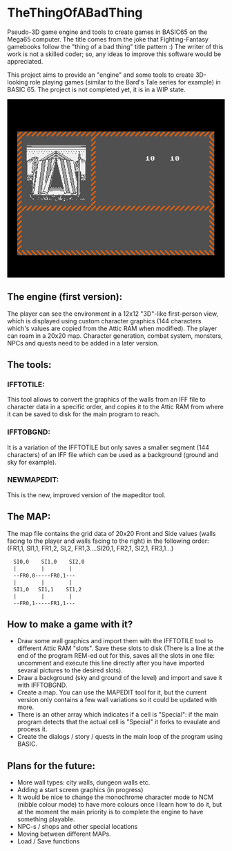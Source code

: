 # TheThingOfABadThing
Pseudo-3D game engine and tools to create games in BASIC65 on the Mega65 computer.
The title comes from the joke that Fighting-Fantasy gamebooks follow the "thing of a bad thing" title pattern :)
The writer of this work is not a skilled coder; so, any ideas to improve this software would be appreciated.

This project aims to provide an "engine" and some tools to create 3D-looking role playing games (similar to the Bard's Tale series for example) in BASIC 65.
The project is not completed yet, it is in a WIP state.

![Camp](screenshots/camp.png)

## The engine (first version):
  The player can see the environment in a 12x12 "3D"-like first-person view, which is displayed using custom character graphics (144 characters which's values are copied from the Attic RAM when modified).
  The player can roam in a 20x20 map.
  Character generation, combat system, monsters, NPCs and quests need to be added in a later version.

## The tools:
  ### IFFTOTILE:
  This tool allows to convert the graphics of the walls from an IFF file to character data in a specific order, and copies it to the Attic RAM from where it can be saved to disk for the main program to reach.
  ### IFFTOBGND:
  It is a variation of the IFFTOTILE but only saves a smaller segment (144 characters) of an IFF file which can be used as a background (ground and sky for example).
  ### NEWMAPEDIT:
  This is the new, improved version of the mapeditor tool.

## The MAP:
  The map file contains the grid data of 20x20 Front and Side values (walls facing to the player and walls facing to the right) in the following order: (FR1,1, SI1,1, FR1,2, SI,2, FR1,3....SI20,1, FR2,1, SI2,1, FR3,1...)

      SI0,0    SI1,0    SI2,0
      |        |        |
      --FR0,0-----FR0,1---
      |        |        |
      SI1,0   SI1,1    SI1,2
      |        |        |
      --FR0,1-----FR1,1---

## How to make a game with it?
  - Draw some wall graphics and import them with the IFFTOTILE tool to different Attic RAM "slots". Save these slots to disk (There is a line at the end of the program REM-ed out for this, saves all the slots in one file: uncomment and execute this line directly after you have imported sevaral pictures to the desired slots).
  - Draw a background (sky and ground of the level) and import and save it with IFFTOBGND.
  - Create a map. You can use the MAPEDIT tool for it, but the current version only contains a few wall variations so it could be updated with more.
  - There is an other array which indicates if a cell is "Special": if the main program detects that the actual cell is "Special" it forks to evaulate and process it.
  - Create the dialogs / story / quests in the main loop of the program using BASIC.

## Plans for the future:
  - More wall types: city walls, dungeon walls etc.
  - Adding a start screen graphics (in progress)
  - It would be nice to change the monochrome character mode to NCM (nibble colour mode) to have more colours once I learn how to do it, but at the moment the main priority is to complete the engine to have something playable.
  - NPC-s / shops and other special locations
  - Moving between different MAPs.
  - Load / Save functions
  
